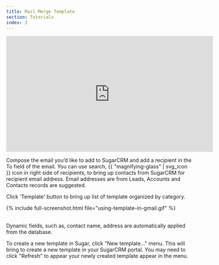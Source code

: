 ```yaml
---
title: Mail Merge Template 
section: Tutorials
index: 3
---
```


<iframe width="560" height="315" src="https://www.youtube.com/embed/ByisDh97d1E?list=PL0ZVs2MTcLP82s0qTsQ3RTZXad_dZCSbU" frameborder="0" allowfullscreen></iframe>

Compose the email you’d like to add to SugarCRM and add a recipient in the To field of the email. You can use search, {{ "magnifying-glass" | svg_icon }} icon in right side of recipients, to bring up contacts from SugarCRM for recipient email address. Email addresses are from Leads, Accounts and Contacts records are suggested.

Click 'Template' button to bring up list of template organized by category.

{% include full-screenshot.html file="using-template-in-gmail.gif" %}

<br/>
Dynamic fields, such as, contact name, address are automatically applied from the database.

To create a new template in Sugar, click "New template..." menu. This will bring to create a new template in your SugarCRM portal. You may need to click "Refresh" to appear your newly created template appear in the menu.


